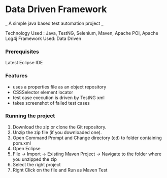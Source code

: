 # Data Driven Framework

_ A simple java based test automation project _

Technology Used : Java, TestNG, Selenium, Maven, Apache POI, Apache Log4j
Framework Used: Data Driven

### Prerequisites
Latest Eclipse IDE

### Features
*  uses a properties file as an object repository
*  CSSSelector element locator
*  test case execution is driven by TestNG xml
*  takes screenshot of failed test cases

### Running the project
1. Download the zip or clone the Git repository.
1. Unzip the zip file (if you downloaded one).
1. Open Command Prompt and Change directory (cd) to folder containing pom.xml
1. Open Eclipse
1. File -> Import -> Existing Maven Project -> Navigate to the folder where you unzipped the zip
1. Select the right project
1. Right Click on the file and Run as Maven Test
